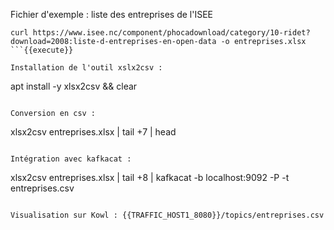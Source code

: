 Fichier d'exemple : liste des entreprises de l'ISEE

```
curl https://www.isee.nc/component/phocadownload/category/10-ridet?download=2008:liste-d-entreprises-en-open-data -o entreprises.xlsx
```{{execute}}

Installation de l'outil xslx2csv :
```
apt install -y xlsx2csv && clear
```{{execute}}

Conversion en csv :
```
xlsx2csv entreprises.xlsx | tail +7 | head
```{{execute}}

Intégration avec kafkacat : 
```
xlsx2csv entreprises.xlsx | tail +8 | kafkacat -b localhost:9092 -P -t entreprises.csv
```{{execute}}

Visualisation sur Kowl : {{TRAFFIC_HOST1_8080}}/topics/entreprises.csv
